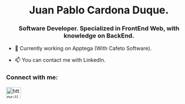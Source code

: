 <h1 align="center">Juan Pablo Cardona Duque.</h1>
<h3 align="center">Software Developer. Specialized in FrontEnd Web, with knowledge on BackEnd.</h3>



- 🚧 Currently working on Apptega (With Cafeto Software).

- 📫 You can contact me with LinkedIn.

<h3 align="left">Connect with me:</h3>
<p align="left">
<a href="https://www.linkedin.com/in/juan-pablo-cardona-duque/" target="blank"><img align="center" src="https://raw.githubusercontent.com/rahuldkjain/github-profile-readme-generator/master/src/images/icons/Social/linked-in-alt.svg" alt="https://www.linkedin.com/in/juan-pablo-cardona-duque/" height="30" width="40" /></a>
</p>

